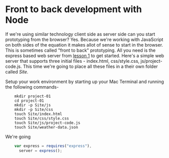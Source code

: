 
# Front to back development with Node

If we're using similar technology client side as server side can you start prototyping from the browser? Yes.
Because we're working with JavaScript on both sides of the equation it makes allot of sense to start in
the browser.  This is sometimes called "front to back" prototyping. All you need is the express based
web server from [lesson 1](lesson-01.md) to get started. Here's a simple web server that supports three
initial files - index.html, css/style.css, js/project-code.js. This time we're going to place all these
files in a their own folder called *Site*.

Setup your work environment by starting up your Mac Terminal and running the following commands-

```shell
    mkdir project-01
    cd project-01
    mkdir -p Site/js
    mkdir -p Site/css
    touch Site/index.html
    touch Site/css/style.css
    touch Site/js/project-code.js
    touch Site/weather-data.json
```

We're going

```JavaScript
    var express = requires("express"),
      server = express();
```
